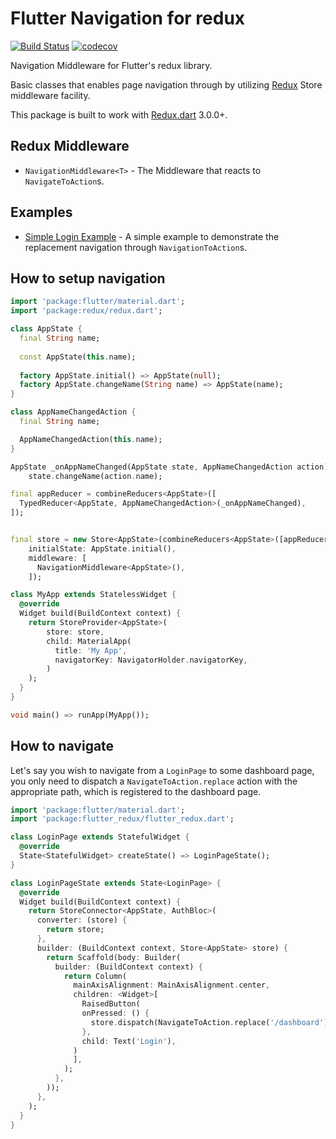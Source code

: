 # Flutter Navigation for redux
[![Build Status](https://travis-ci.org/esarbanis/flutter_redux_navigation.svg?branch=master)](https://travis-ci.org/esarbanis/flutter_redux_navigation) [![codecov](https://codecov.io/gh/esarbanis/flutter_redux_navigation/branch/master/graph/badge.svg)](https://codecov.io/gh/esarbanis/flutter_redux_navigation)

Navigation Middleware for Flutter's redux library.

Basic classes that enables page navigation through by utilizing [Redux](https://pub.dartlang.org/packages/redux) Store middleware facility.

This package is built to work with [Redux.dart](https://pub.dartlang.org/packages/redux) 3.0.0+.

## Redux Middleware

  * `NavigationMiddleware<T>` - The Middleware that reacts to `NavigateToAction`s.

## Examples

  * [Simple Login Example](https://github.com/esarbanis/flutter_redux_navigation/tree/master/example/simple_login) - A simple example to demonstrate the replacement navigation through `NavigationToAction`s.

## How to setup navigation

```dart
import 'package:flutter/material.dart';
import 'package:redux/redux.dart';

class AppState {
  final String name;
  
  const AppState(this.name);
  
  factory AppState.initial() => AppState(null);
  factory AppState.changeName(String name) => AppState(name);
}

class AppNameChangedAction {
  final String name;

  AppNameChangedAction(this.name);
}

AppState _onAppNameChanged(AppState state, AppNameChangedAction action) =>
    state.changeName(action.name);

final appReducer = combineReducers<AppState>([
  TypedReducer<AppState, AppNameChangedAction>(_onAppNameChanged),
]);


final store = new Store<AppState>(combineReducers<AppState>([appReducer]),
    initialState: AppState.initial(),
    middleware: [
      NavigationMiddleware<AppState>(),
    ]);

class MyApp extends StatelessWidget {
  @override
  Widget build(BuildContext context) {
    return StoreProvider<AppState>(
        store: store,
        child: MaterialApp(
          title: 'My App',
          navigatorKey: NavigatorHolder.navigatorKey,
        )
    );
  }
}

void main() => runApp(MyApp());
```

## How to navigate

Let's say you wish to navigate from a `LoginPage` to some dashboard page, you only need to dispatch a `NavigateToAction.replace` action with the appropriate path, which is registered to the dashboard page.

```dart
import 'package:flutter/material.dart';
import 'package:flutter_redux/flutter_redux.dart';

class LoginPage extends StatefulWidget {
  @override
  State<StatefulWidget> createState() => LoginPageState();
}

class LoginPageState extends State<LoginPage> {
  @override
  Widget build(BuildContext context) {
    return StoreConnector<AppState, AuthBloc>(
      converter: (store) {
        return store;
      },
      builder: (BuildContext context, Store<AppState> store) {
        return Scaffold(body: Builder(
          builder: (BuildContext context) {
            return Column(
              mainAxisAlignment: MainAxisAlignment.center,
              children: <Widget>[
                RaisedButton(
                onPressed: () {
                  store.dispatch(NavigateToAction.replace('/dashboard'));
                },
                child: Text('Login'),
              )
              ],
            );
          },
        ));
      },
    );
  }
}

```